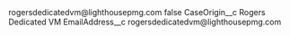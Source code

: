 <?xml version="1.0" encoding="UTF-8"?>
<CustomMetadata xmlns="http://soap.sforce.com/2006/04/metadata" xmlns:xsi="http://www.w3.org/2001/XMLSchema-instance" xmlns:xsd="http://www.w3.org/2001/XMLSchema">
    <label>rogersdedicatedvm@lighthousepmg.com</label>
    <protected>false</protected>
    <values>
        <field>CaseOrigin__c</field>
        <value xsi:type="xsd:string">Rogers Dedicated VM</value>
    </values>
    <values>
        <field>EmailAddress__c</field>
        <value xsi:type="xsd:string">rogersdedicatedvm@lighthousepmg.com</value>
    </values>
</CustomMetadata>
